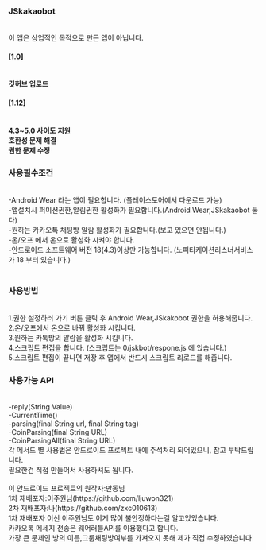 <h3>JSkakaobot</h3><br>
이 앱은 상업적인 목적으로 만든 앱이 아닙니다.<br>
<h4>[1.0]<h4><br>
깃허브 업로드<br>
<h4>[1.12]<h4><br>
4.3~5.0 사이도 지원<br>
호환성 문제 해결<br>
권한 문제 수정<br>
<h3>사용필수조건</h3><br>
-Android Wear 라는 앱이 필요합니다. (플레이스토어에서 다운로드 가능)<br>
-앱설치시 퍼미션권한,알림권한 활성화가 필요합니다.(Android Wear,JSkakaobot 둘다)<br>
-원하는 카카오톡 채팅방 알람 활성화가 필요합니다.(보고 있으면 안됩니다.)<br>
-온/오프 에서 온으로 활성화 시켜야 합니다.<br>
-안드로이드 소프트웨어 버전 18(4.3)이상만 가능합니다. (노피티케이션리스너서비스가 18 부터 있습니다.)<br>
<br>
<h3>사용방법</h3><br>
1.권한 설정하러 가기 버튼 클릭 후 Android Wear,JSkakobot 권한을 허용해줍니다.<br>
2.온/오프에서 온으로 바꿔 활성화 시킵니다.<br>
3.원하는 카톡방의 알람을 활성화 시킵니다.<br>
4.스크립트 편집을 합니다. (스크립트는 0/jskbot/respone.js 에 있습니다.)<br>
5.스크립트 편집이 끝나면 저장 후 앱에서 반드시 스크립트 리로드를 해줍니다.<br>
<h3>사용가능 API</h3><br>
-reply(String Value)<br>
-CurrentTime()<br>
-parsing(final String url, final String tag)<br>
-CoinParsing(final String URL)<br>
-CoinParsingAll(final String URL)<br>
각 메서드 별 사용법은 안드로이드 프로젝트 내에 주석처리 되어있으니, 참고 부탁드립니다.<br>
필요한건 직접 만들어서 사용하셔도 됩니다.<br>
<br>
이 안드로이드 프로젝트의 원작자:만동님<br>
1차 재배포자:이주원님(https://github.com/ljuwon321)<br>
2차 재배포자:나(https://github.com/zxc010613)<br>
1차 재배포자 이신 이주원님도 이게 많이 불안정하다는걸 알고있었습니다.<br>
카카오톡 메세지 전송은 웨어러블API를 이용했다고 합니다.<br>
가장 큰 문제인 방의 이름,그룹채팅방여부를 가져오지 못해 제가 직접 수정하였습니다<br>


